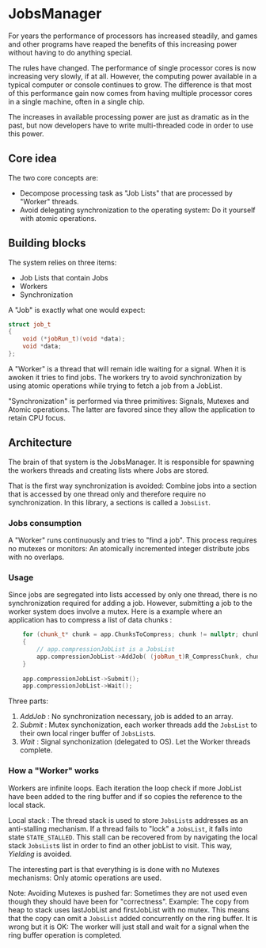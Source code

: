 # JobsManager

For years the performance of processors has increased steadily, and games and other programs have reaped the benefits of this increasing power without having to do anything special.

The rules have changed. The performance of single processor cores is now increasing very slowly, if at all. However, the computing power available in a typical computer or console continues to grow. The difference is that most of this performance gain now comes from having multiple processor cores in a single machine, often in a single chip.

The increases in available processing power are just as dramatic as in the past, but now developers have to write multi-threaded code in order to use this power.

## Core idea

The two core concepts are:

- Decompose processing task as "Job Lists" that are processed by "Worker" threads.
- Avoid delegating synchronization to the operating system: Do it yourself with atomic operations.

## Building blocks

The system relies on three items:

- Job Lists that contain Jobs
- Workers
- Synchronization

A "Job" is exactly what one would expect:

```cpp
struct job_t
{
    void (*jobRun_t)(void *data);
    void *data;
};
```

A "Worker" is a thread that will remain idle waiting for a signal. When it is awoken it tries to find jobs. The workers try to avoid synchronization by using atomic operations while trying to fetch a job from a JobList.

"Synchronization" is performed via three primitives: Signals, Mutexes and Atomic operations. The latter are favored since they allow the application to retain CPU focus. 

## Architecture

The brain of that system is the JobsManager. It is responsible for spawning the workers threads and creating lists where Jobs are stored.

That is the first way synchronization is avoided: Combine jobs into a section that is accessed by one thread only and therefore require no synchronization. In this library, a sections is called a `JobsList`.

### Jobs consumption

A "Worker" runs continuously and tries to "find a job". This process requires no mutexes or monitors: An atomically incremented integer distribute jobs with no overlaps.

### Usage

Since jobs are segregated into lists accessed by only one thread, there is no synchronization required for adding a job. However, submitting a job to the worker system does involve a mutex. Here is a example where an application has to compress a list of data chunks :

```cpp
    for (chunk_t* chunk = app.ChunksToCompress; chunk != nullptr; chunk = chunk->next )
    {
        // app.compressionJobList is a JobsList
        app.compressionJobList->AddJob( (jobRun_t)R_CompressChunk, chunk );
    }
    
    app.compressionJobList->Submit();
    app.compressionJobList->Wait();
```
 
Three parts:

1. *AddJob* : No synchronization necessary, job is added to an array.
2. *Submit* : Mutex synchonization, each worker threads add the `JobsList` to their own local ringer buffer of `JobsList`s.
3. *Wait*   : Signal synchonization (delegated to OS). Let the Worker threads complete.

### How a "Worker" works

Workers are infinite loops. Each iteration the loop check if more JobList have been added to the ring buffer and if so copies the reference to the local stack.

Local stack : The thread stack is used to store `JobsList`s addresses as an anti-stalling mechanism. If a thread fails to "lock" a `JobsList`, it falls into state `STATE_STALLED`. This stall can be recovered from by navigating the local stack `JobsList`s list in order to find an other jobList to visit. This way, *Yielding* is avoided.

The interesting part is that everything is is done with no Mutexes mechanisms: Only atomic operations are used.

Note: Avoiding Mutexes is pushed far: Sometimes they are not used even though they should have been for "correctness". Example: The copy from heap to stack uses lastJobList and firstJobList with no mutex. This means that the copy can omit a `JobsList` added concurrently on the ring buffer. It is wrong but it is OK: The worker will just stall and wait for a signal when the ring buffer operation is completed.

